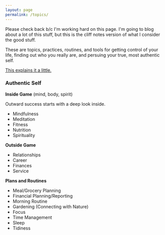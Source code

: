 ```yaml
---
layout: page
permalink: /topics/
---
```

Please check back b/c I'm working hard on this page.  I'm going to blog about a lot of this stuff, but this is the cliff notes version of what I consider the good stuff.  

These are topics, practices, routines, and tools for getting control of your life, finding out who you really are, and persuing your true, most authentic self.

[This explains it a little.](http://kevinwarrenlee.com/journal/insights/2015/02/12/journal-insights.html)

### Authentic Self

**Inside Game** (mind, body, spirit)

Outward success starts with a deep look inside.  

- Mindfulness
- Meditation
- Fitness
- Nutrition
- Spirituality

**Outside Game**

- Relationships
- Career
- Finances
- Service


**Plans and Routines**

- Meal/Grocery Planning
- Financial Planning/Reporting
- Morning Routine
- Gardening (Connecting with Nature)
- Focus
- Time Management
- Sleep
- Tidiness